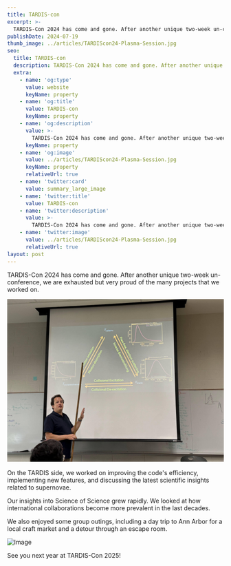 ```yaml
---
title: TARDIS-con
excerpt: >-
  TARDIS-Con 2024 has come and gone. After another unique two-week un-conference, we are exhausted but very proud of the many projects that we worked on.
publishDate: 2024-07-19
thumb_image: ../articles/TARDIScon24-Plasma-Session.jpg
seo:
  title: TARDIS-con
  description: TARDIS-Con 2024 has come and gone. After another unique two-week un-conference, we are exhausted but very proud of the many projects that we worked on.
  extra:
    - name: 'og:type'
      value: website
      keyName: property
    - name: 'og:title'
      value: TARDIS-con
      keyName: property
    - name: 'og:description'
      value: >-
        TARDIS-Con 2024 has come and gone. After another unique two-week un-conference, we are exhausted but very proud of the many projects that we worked on.
      keyName: property
    - name: 'og:image'
      value: ../articles/TARDIScon24-Plasma-Session.jpg
      keyName: property
      relativeUrl: true
    - name: 'twitter:card'
      value: summary_large_image
    - name: 'twitter:title'
      value: TARDIS-con
    - name: 'twitter:description'
      value: >-
        TARDIS-Con 2024 has come and gone. After another unique two-week un-conference, we are exhausted but very proud of the many projects that we worked on.
    - name: 'twitter:image'
      value: ../articles/TARDIScon24-Plasma-Session.jpg
      relativeUrl: true
layout: post
---
```


TARDIS-Con 2024 has come and gone. After another unique two-week un-conference, we are exhausted but very proud of the many projects that we worked on. 

<img src='\../articles/TARDIScon24-Plasma-triangle.png' alt='Image'>

On the TARDIS side, we worked on improving the code's efficiency, implementing new features, and discussing the latest scientific insights related to supernovae.

Our insights into Science of Science grew rapidly. We looked at how international collaborations become more prevalent in the last decades. 

We also enjoyed some group outings, including a day trip to Ann Arbor for a local craft market and a detour through an escape room.

<img src='\../articles/TARDIScon24-Group-outing.png' alt='Image'>

See you next year at TARDIS-Con 2025!


